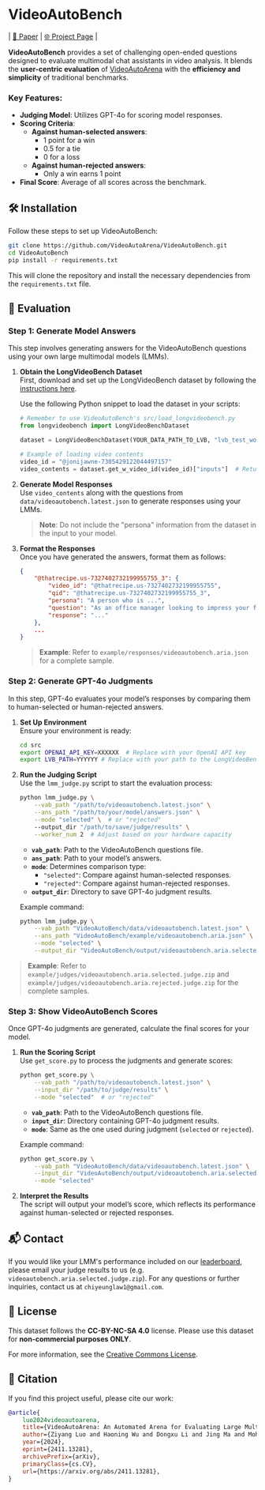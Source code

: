 # VideoAutoBench

| [📄 Paper](https://arxiv.org/abs/2411.13281) | [🌐 Project Page](https://videoautoarena.github.io/) |

**VideoAutoBench** provides a set of challenging open-ended questions designed to evaluate multimodal chat assistants in video analysis. It blends the **user-centric evaluation** of [VideoAutoArena]() with the **efficiency and simplicity** of traditional benchmarks. 

### Key Features:
- **Judging Model**: Utilizes GPT-4o for scoring model responses.
- **Scoring Criteria**:
  - **Against human-selected answers**:  
    - 1 point for a win  
    - 0.5 for a tie  
    - 0 for a loss  
  - **Against human-rejected answers**:  
    - Only a win earns 1 point  
- **Final Score**: Average of all scores across the benchmark.



## 🛠️ Installation

Follow these steps to set up VideoAutoBench:

```bash
git clone https://github.com/VideoAutoArena/VideoAutoBench.git
cd VideoAutoBench
pip install -r requirements.txt
```

This will clone the repository and install the necessary dependencies from the `requirements.txt` file.



## 🎯 Evaluation

### Step 1: Generate Model Answers

This step involves generating answers for the VideoAutoBench questions using your own large multimodal models (LMMs).

1. **Obtain the LongVideoBench Dataset**  
   First, download and set up the LongVideoBench dataset by following the [instructions here](https://github.com/longvideobench/LongVideoBench?tab=readme-ov-file#custom-use-load-the-longvideobench-dataset).

   Use the following Python snippet to load the dataset in your scripts:
   ```python
   # Remember to use VideoAutoBench's src/load_longvideobench.py
   from longvideobench import LongVideoBenchDataset

   dataset = LongVideoBenchDataset(YOUR_DATA_PATH_TO_LVB, "lvb_test_wo_gt.json", max_num_frames=128)

   # Example of loading video contents
   video_id = "@jonijawne-7305429122044497157"
   video_contents = dataset.get_w_video_id(video_id)["inputs"]  # Returns a list of PIL.Images and subtitles
   ```

2. **Generate Model Responses**  
   Use `video_contents` along with the questions from `data/videoautobench.latest.json` to generate responses using your LMMs.  
   > **Note**: Do not include the "persona" information from the dataset in the input to your model.

3. **Format the Responses**  
   Once you have generated the answers, format them as follows:
   ```json
   {
       "@thatrecipe.us-7327402732199955755_3": {
           "video_id": "@thatrecipe.us-7327402732199955755",
           "qid": "@thatrecipe.us-7327402732199955755_3",
           "persona": "A person who is ...",
           "question": "As an office manager looking to impress your friends with a recipe during a weekend get-together, describe how ...",
           "response": "..."
       },
       ...
   }
   ```
   > **Example**: Refer to `example/responses/videoautobench.aria.json` for a complete sample.



### Step 2: Generate GPT-4o Judgments

In this step, GPT-4o evaluates your model’s responses by comparing them to human-selected or human-rejected answers.

1. **Set Up Environment**  
   Ensure your environment is ready:
   ```bash
   cd src
   export OPENAI_API_KEY=XXXXXX  # Replace with your OpenAI API key
   export LVB_PATH=YYYYYY # Replace with your path to the LongVideoBench"
   ```

2. **Run the Judging Script**  
   Use the `lmm_judge.py` script to start the evaluation process:
   ```bash
   python lmm_judge.py \
       --vab_path "/path/to/videoautobench.latest.json" \
       --ans_path "/path/to/your/model/answers.json" \
       --mode "selected" \  # or "rejected"
       --output_dir "/path/to/save/judge/results" \
       --worker_num 2  # Adjust based on your hardware capacity
   ```

   - **`vab_path`**: Path to the VideoAutoBench questions file.  
   - **`ans_path`**: Path to your model’s answers.  
   - **`mode`**: Determines comparison type:  
     - `"selected"`: Compare against human-selected responses.  
     - `"rejected"`: Compare against human-rejected responses.  
   - **`output_dir`**: Directory to save GPT-4o judgment results.  

   Example command:
   ```bash
   python lmm_judge.py \
       --vab_path "VideoAutoBench/data/videoautobench.latest.json" \
       --ans_path "VideoAutoBench/example/videoautobench.aria.json" \
       --mode "selected" \
       --output_dir "VideoAutoBench/output/videoautobench.aria.selected.judge"
   ```

> **Example**: Refer to `example/judges/videoautobench.aria.selected.judge.zip` and `example/judges/videoautobench.aria.rejected.judge.zip` for the complete samples.

### Step 3: Show VideoAutoBench Scores

Once GPT-4o judgments are generated, calculate the final scores for your model.

1. **Run the Scoring Script**  
   Use `get_score.py` to process the judgments and generate scores:
   ```bash
   python get_score.py \
       --vab_path "/path/to/videoautobench.latest.json" \
       --input_dir "/path/to/judge/results" \
       --mode "selected"  # or "rejected"
   ```

   - **`vab_path`**: Path to the VideoAutoBench questions file.  
   - **`input_dir`**: Directory containing GPT-4o judgment results.  
   - **`mode`**: Same as the one used during judgment (`selected` or `rejected`).  

   Example command:
   ```bash
   python get_score.py \
       --vab_path "VideoAutoBench/data/videoautobench.latest.json" \
       --input_dir "VideoAutoBench/output/videoautobench.aria.selected.judge" \
       --mode "selected"
   ```

2. **Interpret the Results**  
   The script will output your model’s score, which reflects its performance against human-selected or rejected responses.



## 📬 Contact

If you would like your LMM's performance included on our [leaderboard](https://videoautoarena.github.io/), please email your judge results to us (e.g. `videoautobench.aria.selected.judge.zip`). For any questions or further inquiries, contact us at `chiyeunglaw1@gmail.com`.


## 📜 License

This dataset follows the **CC-BY-NC-SA 4.0** license. Please use this dataset for **non-commercial purposes ONLY**.

For more information, see the [Creative Commons License](https://creativecommons.org/licenses/by-nc-sa/4.0/).



## 📖 Citation

If you find this project useful, please cite our work:

```bibtex
@article{
    luo2024videoautoarena,
    title={VideoAutoArena: An Automated Arena for Evaluating Large Multimodal Models in Video Analysis through User Simulation}, 
    author={Ziyang Luo and Haoning Wu and Dongxu Li and Jing Ma and Mohan Kankanhalli and Junnan Li},
    year={2024},
    eprint={2411.13281},
    archivePrefix={arXiv},
    primaryClass={cs.CV},
    url={https://arxiv.org/abs/2411.13281}, 
}
```
